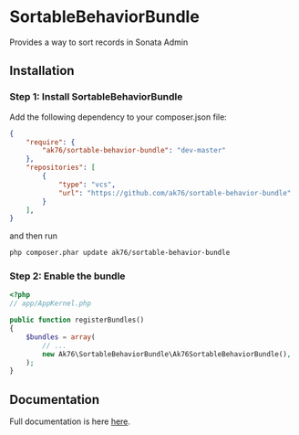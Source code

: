 # SortableBehaviorBundle

Provides a way to sort records in Sonata Admin

## Installation

### Step 1: Install SortableBehaviorBundle

Add the following dependency to your composer.json file:

``` json
{
    "require": {
        "ak76/sortable-behavior-bundle": "dev-master"
    },
    "repositories": [
        {
            "type": "vcs",
            "url": "https://github.com/ak76/sortable-behavior-bundle"
        }
    ],
}
```

and then run

```bash
php composer.phar update ak76/sortable-behavior-bundle
```

### Step 2: Enable the bundle

``` php
<?php
// app/AppKernel.php

public function registerBundles()
{
    $bundles = array(
        // ...
        new Ak76\SortableBehaviorBundle\Ak76SortableBehaviorBundle(),
    );
}
```

## Documentation

Full documentation is here [here](https://github.com/ak76/sortable-behavior-bundle/blob/master/Resources/doc/index.rst).
